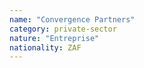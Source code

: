```yaml
---
name: "Convergence Partners"
category: private-sector
nature: "Entreprise"
nationality: ZAF
---
```

    